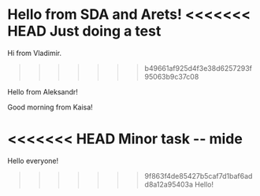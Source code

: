 Hello from SDA and Arets!
<<<<<<< HEAD
Just doing a test
=======
Hi from Vladimir.
>>>>>>> b49661af925d4f3e38d6257293f95063b9c37c08

Hello from Aleksandr!

Good morning from Kaisa!

<<<<<<< HEAD
Minor task -- mide
=======
Hello everyone!
>>>>>>> 9f863f4de85427b5caf7d1baf6add8a12a95403a
>>>>>>> Hello!
